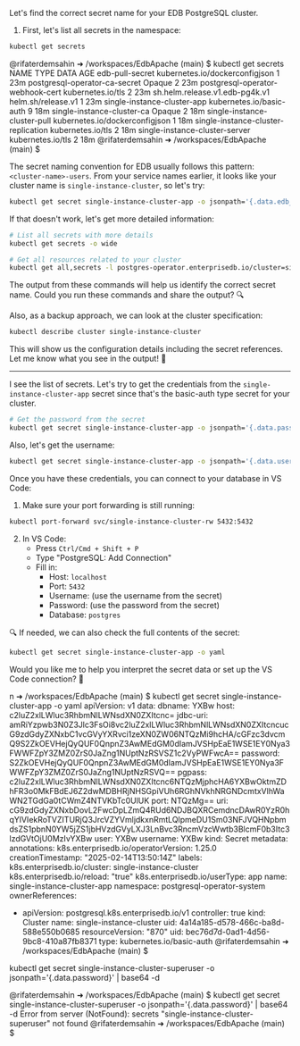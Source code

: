 Let's find the correct secret name for your EDB PostgreSQL cluster.

1. First, let's list all secrets in the namespace:
```bash
kubectl get secrets
```

@rifaterdemsahin ➜ /workspaces/EdbApache (main) $ kubectl get secrets
NAME                                  TYPE                             DATA   AGE
edb-pull-secret                       kubernetes.io/dockerconfigjson   1      23m
postgresql-operator-ca-secret         Opaque                           2      23m
postgresql-operator-webhook-cert      kubernetes.io/tls                2      23m
sh.helm.release.v1.edb-pg4k.v1        helm.sh/release.v1               1      23m
single-instance-cluster-app           kubernetes.io/basic-auth         9      18m
single-instance-cluster-ca            Opaque                           2      18m
single-instance-cluster-pull          kubernetes.io/dockerconfigjson   1      18m
single-instance-cluster-replication   kubernetes.io/tls                2      18m
single-instance-cluster-server        kubernetes.io/tls                2      18m
@rifaterdemsahin ➜ /workspaces/EdbApache (main) $ 



The secret naming convention for EDB usually follows this pattern: `<cluster-name>-users`. From your service names earlier, it looks like your cluster name is `single-instance-cluster`, so let's try:

```bash
kubectl get secret single-instance-cluster-app -o jsonpath='{.data.edb_admin}' | base64 -d
```

If that doesn't work, let's get more detailed information:
```bash
# List all secrets with more details
kubectl get secrets -o wide

# Get all resources related to your cluster
kubectl get all,secrets -l postgres-operator.enterprisedb.io/cluster=single-instance-cluster
```

The output from these commands will help us identify the correct secret name. Could you run these commands and share the output? 🔍

Also, as a backup approach, we can look at the cluster specification:
```bash
kubectl describe cluster single-instance-cluster
```

This will show us the configuration details including the secret references. Let me know what you see in the output! 🤔

---

I see the list of secrets. Let's try to get the credentials from the `single-instance-cluster-app` secret since that's the basic-auth type secret for your cluster.

```bash
# Get the password from the secret
kubectl get secret single-instance-cluster-app -o jsonpath='{.data.password}' | base64 -d
```

Also, let's get the username:
```bash
kubectl get secret single-instance-cluster-app -o jsonpath='{.data.username}' | base64 -d
```

Once you have these credentials, you can connect to your database in VS Code:

1. Make sure your port forwarding is still running:
```bash
kubectl port-forward svc/single-instance-cluster-rw 5432:5432
```

2. In VS Code:
   - Press `Ctrl/Cmd + Shift + P`
   - Type "PostgreSQL: Add Connection"
   - Fill in:
     - Host: `localhost`
     - Port: `5432`
     - Username: (use the username from the secret)
     - Password: (use the password from the secret)
     - Database: `postgres`

🔍 If needed, we can also check the full contents of the secret:
```bash
kubectl get secret single-instance-cluster-app -o yaml
```

Would you like me to help you interpret the secret data or set up the VS Code connection? 🤔




n ➜ /workspaces/EdbApache (main) $ kubectl get secret single-instance-cluster-app -o yaml
apiVersion: v1
data:
  dbname: YXBw
  host: c2luZ2xlLWluc3RhbmNlLWNsdXN0ZXItcnc=
  jdbc-uri: amRiYzpwb3N0Z3Jlc3FsOi8vc2luZ2xlLWluc3RhbmNlLWNsdXN0ZXItcncucG9zdGdyZXNxbC1vcGVyYXRvci1zeXN0ZW06NTQzMi9hcHA/cGFzc3dvcmQ9S2ZkOEVHejQyQUF0QnpnZ3AwMEdGM0dIamJVSHpEaE1WSE1EY0Nya3FWWFZpY3ZMZ0ZrS0JaZng1NUptNzRSVSZ1c2VyPWFwcA==
  password: S2ZkOEVHejQyQUF0QnpnZ3AwMEdGM0dIamJVSHpEaE1WSE1EY0Nya3FWWFZpY3ZMZ0ZrS0JaZng1NUptNzRSVQ==
  pgpass: c2luZ2xlLWluc3RhbmNlLWNsdXN0ZXItcnc6NTQzMjphcHA6YXBwOktmZDhFR3o0MkFBdEJ6Z2dwMDBHRjNHSGpiVUh6RGhNVkhNRGNDcmtxVlhWaWN2TGdGa0tCWmZ4NTVKbTc0UlUK
  port: NTQzMg==
  uri: cG9zdGdyZXNxbDovL2FwcDpLZmQ4RUd6NDJBQXRCemdncDAwR0YzR0hqYlVIekRoTVZITURjQ3JrcVZYVmljdkxnRmtLQlpmeDU1Sm03NFJVQHNpbmdsZS1pbnN0YW5jZS1jbHVzdGVyLXJ3LnBvc3RncmVzcWwtb3BlcmF0b3Itc3lzdGVtOjU0MzIvYXBw
  user: YXBw
  username: YXBw
kind: Secret
metadata:
  annotations:
    k8s.enterprisedb.io/operatorVersion: 1.25.0
  creationTimestamp: "2025-02-14T13:50:14Z"
  labels:
    k8s.enterprisedb.io/cluster: single-instance-cluster
    k8s.enterprisedb.io/reload: "true"
    k8s.enterprisedb.io/userType: app
  name: single-instance-cluster-app
  namespace: postgresql-operator-system
  ownerReferences:
  - apiVersion: postgresql.k8s.enterprisedb.io/v1
    controller: true
    kind: Cluster
    name: single-instance-cluster
    uid: 4a14a185-d578-466c-ba8d-588e550b0685
  resourceVersion: "870"
  uid: bec76d7d-0ad1-4d56-9bc8-410a87fb8371
type: kubernetes.io/basic-auth
@rifaterdemsahin ➜ /workspaces/EdbApache (main) $ 

 kubectl get secret single-instance-cluster-superuser -o jsonpath='{.data.password}' | base64 -d

 @rifaterdemsahin ➜ /workspaces/EdbApache (main) $  kubectl get secret single-instance-cluster-superuser -o jsonpath='{.data.password}' | base64 -d
Error from server (NotFound): secrets "single-instance-cluster-superuser" not found
@rifaterdemsahin ➜ /workspaces/EdbApache (main) $ 
